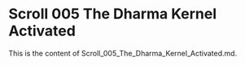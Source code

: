 # Scroll 005 The Dharma Kernel Activated

This is the content of Scroll_005_The_Dharma_Kernel_Activated.md.
